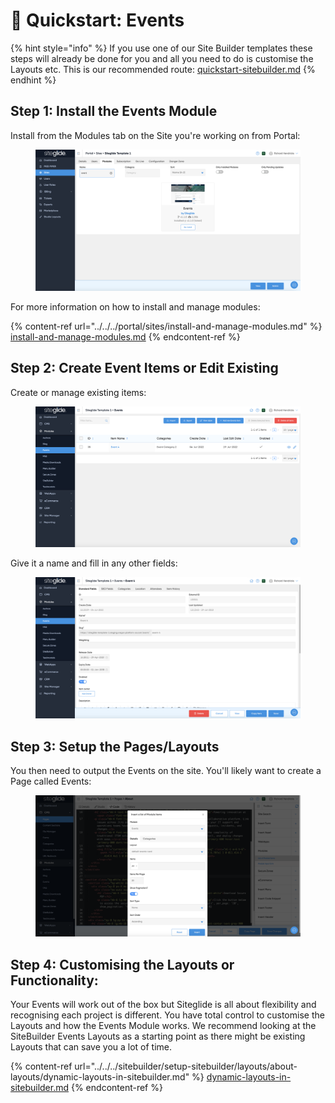 # 🚀 Quickstart: Events

{% hint style="info" %}
If you use one of our Site Builder templates these steps will already be done for you and all you need to do is customise the Layouts etc. This is our recommended route: [quickstart-sitebuilder.md](../../../sitebuilder/setup-sitebuilder/quickstart-sitebuilder.md "mention")
{% endhint %}

## Step 1: Install the Events Module

Install from the Modules tab on the Site you're working on from Portal:

<figure><img src="../../../.gitbook/assets/Siteglide-Modules-Core-Events-Install.png" alt=""><figcaption></figcaption></figure>

For more information on how to install and manage modules:

{% content-ref url="../../../portal/sites/install-and-manage-modules.md" %}
[install-and-manage-modules.md](../../../portal/sites/install-and-manage-modules.md)
{% endcontent-ref %}

## Step 2: Create Event Items or Edit Existing

Create or manage existing items:

<figure><img src="../../../.gitbook/assets/Siteglide-Modules-Core-Events-List.png" alt=""><figcaption></figcaption></figure>

Give it a name and fill in any other fields:

<figure><img src="../../../.gitbook/assets/Siteglide-Modules-Core-Events-Create.png" alt=""><figcaption></figcaption></figure>

## Step 3: Setup the Pages/Layouts

You then need to output the Events on the site. You'll likely want to create a Page called Events:

<figure><img src="../../../.gitbook/assets/Siteglide-Modules-Core-Events-Insert.png" alt=""><figcaption></figcaption></figure>

## Step 4: Customising the Layouts or Functionality:

Your Events will work out of the box but Siteglide is all about flexibility and recognising each project is different. You have total control to customise the Layouts and how the Events Module works. We recommend looking at the SiteBuilder Events Layouts as a starting point as there might be existing Layouts that can save you a lot of time.

{% content-ref url="../../../sitebuilder/setup-sitebuilder/layouts/about-layouts/dynamic-layouts-in-sitebuilder.md" %}
[dynamic-layouts-in-sitebuilder.md](../../../sitebuilder/setup-sitebuilder/layouts/about-layouts/dynamic-layouts-in-sitebuilder.md)
{% endcontent-ref %}
